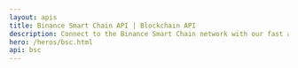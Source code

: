 ```yaml
---
layout: apis
title: Binance Smart Chain API | Blockchain API
description: Connect to the Binance Smart Chain network with our fast and reliable BSC API, providing real-time data and functionality for developers and businesses.
hero: /heros/bsc.html
api: bsc
---
```


